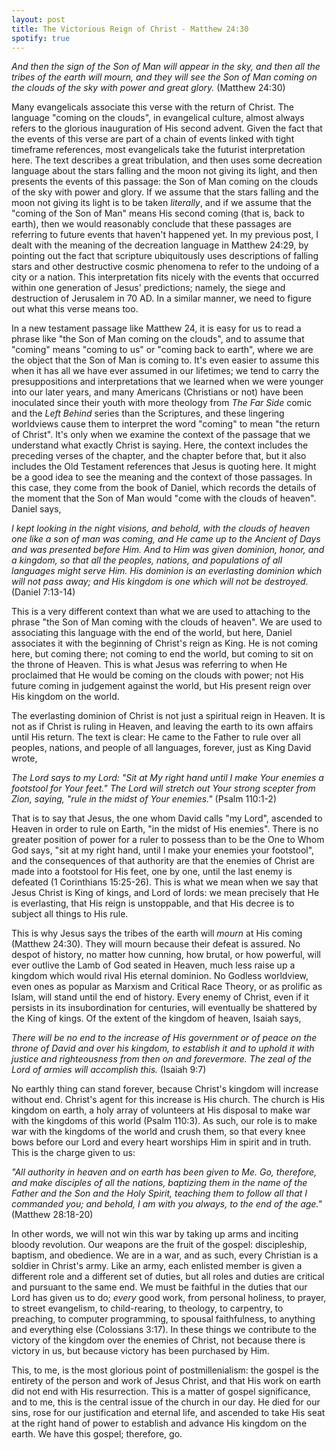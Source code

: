```yaml
---
layout: post
title: The Victorious Reign of Christ - Matthew 24:30
spotify: true
---
```


_And then the sign of the Son of Man will appear in the sky, and then all the tribes of the earth will mourn, and they will see the Son of Man coming on the clouds of the sky with power and great glory._ (Matthew 24:30)

Many evangelicals associate this verse with the return of Christ. The language "coming on the clouds", in evangelical culture, almost always refers to the glorious inauguration of His second advent. Given the fact that the events of this verse are part of a chain of events linked with tight timeframe references, most evangelicals take the futurist interpretation here. The text describes a great tribulation, and then uses some decreation language about the stars falling and the moon not giving its light, and then presents the events of this passage: the Son of Man coming on the clouds of the sky with power and glory. If we assume that the stars falling and the moon not giving its light is to be taken _literally_, and if we assume that the "coming of the Son of Man" means His second coming (that is, back to earth), then we would reasonably conclude that these passages are referring to future events that haven't happened yet. In my previous post, I dealt with the meaning of the decreation language in Matthew 24:29, by pointing out the fact that scripture ubiquitously uses descriptions of falling stars and other destructive cosmic phenomena to refer to the undoing of a city or a nation. This interpretation fits nicely with the events that occurred within one generation of Jesus' predictions; namely, the siege and destruction of Jerusalem in 70 AD. In a similar manner, we need to figure out what this verse means too.

In a new testament passage like Matthew 24, it is easy for us to read a phrase like "the Son of Man coming on the clouds", and to assume that "coming" means "coming to us" or "coming back to earth", where we are the object that the Son of Man is coming to. It's even easier to assume this when it has all we have ever assumed in our lifetimes; we tend to carry the presuppositions and interpretations that we learned when we were younger into our later years, and many Americans (Christians or not) have been inoculated since their youth with more theology from _The Far Side_ comic and the _Left Behind_ series than the Scriptures, and these lingering worldviews cause them to interpret the word "coming" to mean "the return of Christ". It's only when we examine the context of the passage that we understand what exactly Christ is saying. Here, the context includes the preceding verses of the chapter, and the chapter before that, but it also includes the Old Testament references that Jesus is quoting here. It might be a good idea to see the meaning and the context of those passages. In this case, they come from the book of Daniel, which records the details of the moment that the Son of Man would "come with the clouds of heaven". Daniel says,

_I kept looking in the night visions, and behold, with the clouds of heaven one like a son of man was coming, and He came up to the Ancient of Days and was presented before Him. And to Him was given dominion, honor, and a kingdom, so that all the peoples, nations, and populations of all languages might serve Him. His dominion is an everlasting dominion which will not pass away; and His kingdom is one which will not be destroyed._ (Daniel 7:13-14)

This is a very different context than what we are used to attaching to the phrase "the Son of Man coming with the clouds of heaven". We are used to associating this language with the end of the world, but here, Daniel associates it with the beginning of Christ's reign as King. He is not coming here, but coming there; not coming to end the world, but coming to sit on the throne of Heaven. This is what Jesus was referring to when He proclaimed that He would be coming on the clouds with power; not His future coming in judgement against the world, but His present reign over His kingdom on the world.

The everlasting dominion of Christ is not just a spiritual reign in Heaven. It is not as if Christ is ruling in Heaven, and leaving the earth to its own affairs until His return. The text is clear: He came to the Father to rule over all peoples, nations, and people of all languages, forever, just as King David wrote,

_The Lord says to my Lord: "Sit at My right hand until I make Your enemies a footstool for Your feet." The Lord will stretch out Your strong scepter from Zion, saying, "rule in the midst of Your enemies."_ (Psalm 110:1-2)

That is to say that Jesus, the one whom David calls "my Lord", ascended to Heaven in order to rule on Earth, "in the midst of His enemies". There is no greater position of power for a ruler to possess than to be the One to Whom God says, "sit at my right hand, until I make your enemies your footstool", and the consequences of that authority are that the enemies of Christ are made into a footstool for His feet, one by one, until the last enemy is defeated (1 Corinthians 15:25-26). This is what we mean when we say that Jesus Christ is King of kings, and Lord of lords: we mean precisely that He is everlasting, that His reign is unstoppable, and that His decree is to subject all things to His rule.

This is why Jesus says the tribes of the earth will _mourn_ at His coming (Matthew 24:30). They will mourn because their defeat is assured. No despot of history, no matter how cunning, how brutal, or how powerful, will ever outlive the Lamb of God seated in Heaven, much less raise up a kingdom which would rival His eternal dominion. No Godless worldview, even ones as popular as Marxism and Critical Race Theory, or as prolific as Islam, will stand until the end of history. Every enemy of Christ, even if it persists in its insubordination for centuries, will eventually be shattered by the King of kings. Of the extent of the kingdom of heaven, Isaiah says,

_There will be no end to the increase of His government or of peace on the throne of David and over his kingdom, to establish it and to uphold it with justice and righteousness from then on and forevermore. The zeal of the Lord of armies will accomplish this._ (Isaiah 9:7)

No earthly thing can stand forever, because Christ's kingdom will increase without end. Christ's agent for this increase is His church. The church is His kingdom on earth, a holy array of volunteers at His disposal to make war with the kingdoms of this world (Psalm 110:3). As such, our role is to make war with the kingdoms of the world and crush them, so that every knee bows before our Lord and every heart worships Him in spirit and in truth. This is the charge given to us:

_"All authority in heaven and on earth has been given to Me. Go, therefore, and make disciples of all the nations, baptizing them in the name of the Father and the Son and the Holy Spirit, teaching them to follow all that I commanded you; and behold, I am with you always, to the end of the age."_ (Matthew 28:18-20)

In other words, we will not win this war by taking up arms and inciting bloody revolution. Our weapons are the fruit of the gospel: discipleship, baptism, and obedience. We are in a war, and as such, every Christian is a soldier in Christ's army. Like an army, each enlisted member is given a different role and a different set of duties, but all roles and duties are critical and pursuant to the same end. We must be faithful in the duties that our Lord has given us to do; _every_ good work, from personal holiness, to prayer, to street evangelism, to child-rearing, to theology, to carpentry, to preaching, to computer programming, to spousal faithfulness, to anything and everything else (Colossians 3:17). In these things we contribute to the victory of the kingdom over the enemies of Christ, not because there is victory in us, but because victory has been purchased by Him.  

This, to me, is the most glorious point of postmillenialism: the gospel is the entirety of the person and work of Jesus Christ, and that His work on earth did not end with His resurrection. This is a matter of gospel significance, and to me, this is the central issue of the church in our day. He died for our sins, rose for our justification and eternal life, and ascended to take His seat at the right hand of power to establish and advance His kingdom on the earth. We have this gospel; therefore, go.
